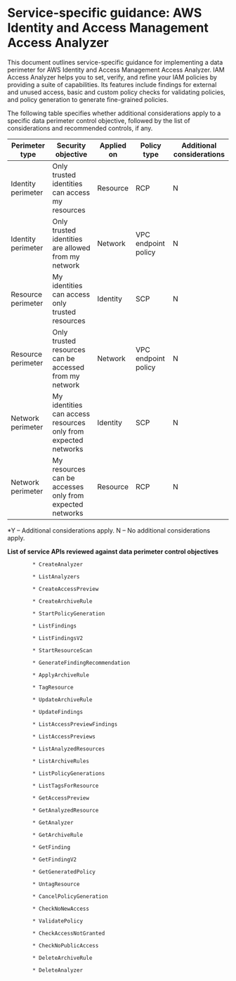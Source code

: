 
# Service-specific guidance: AWS Identity and Access Management Access Analyzer


This document outlines service-specific guidance for implementing a data perimeter for AWS Identity and Access Management Access Analyzer. IAM Access Analyzer helps you to set, verify, and refine your IAM policies by providing a suite of capabilities. Its features include findings for external and unused access, basic and custom policy checks for validating policies, and policy generation to generate fine-grained policies. 


The following table specifies whether additional considerations apply to a specific data perimeter control objective, followed by the list of considerations and recommended controls, if any.

| Perimeter type | Security objective | Applied on | Policy type | Additional considerations |
|----------------|-------------------|------------|-------------|------------------------|
| Identity perimeter | Only trusted identities can access my resources | Resource | RCP | N |
| Identity perimeter | Only trusted identities are allowed from my network | Network | VPC endpoint policy | N |
| Resource perimeter | My identities can access only trusted resources | Identity | SCP | N |
| Resource perimeter | Only trusted resources can be accessed from my network | Network | VPC endpoint policy | N |
| Network perimeter | My identities can access resources only from expected networks | Identity | SCP | N |
| Network perimeter | My resources can be accesses only from expected networks | Resource | RCP | N |

*Y – Additional considerations apply. N – No additional considerations apply.
 


**List of service APIs reviewed against data perimeter control objectives**


            * CreateAnalyzer
            
            * ListAnalyzers
            
            * CreateAccessPreview
            
            * CreateArchiveRule
            
            * StartPolicyGeneration
            
            * ListFindings
            
            * ListFindingsV2
            
            * StartResourceScan
            
            * GenerateFindingRecommendation
            
            * ApplyArchiveRule
            
            * TagResource
            
            * UpdateArchiveRule
            
            * UpdateFindings
            
            * ListAccessPreviewFindings
            
            * ListAccessPreviews
            
            * ListAnalyzedResources
            
            * ListArchiveRules
            
            * ListPolicyGenerations
            
            * ListTagsForResource
            
            * GetAccessPreview
            
            * GetAnalyzedResource
            
            * GetAnalyzer
            
            * GetArchiveRule
            
            * GetFinding
            
            * GetFindingV2
            
            * GetGeneratedPolicy
            
            * UntagResource
            
            * CancelPolicyGeneration
            
            * CheckNoNewAccess
            
            * ValidatePolicy
            
            * CheckAccessNotGranted
            
            * CheckNoPublicAccess
            
            * DeleteArchiveRule
            
            * DeleteAnalyzer
            

